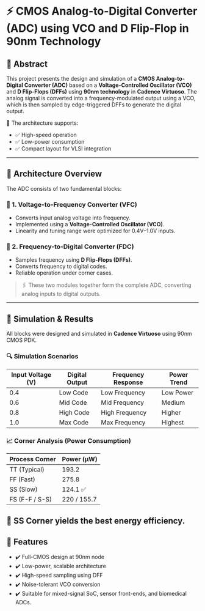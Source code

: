 
# ⚡ CMOS Analog-to-Digital Converter (ADC) using VCO and D Flip-Flop in 90nm Technology

## 📌 Abstract

This project presents the design and simulation of a **CMOS Analog-to-Digital Converter (ADC)** based on a **Voltage-Controlled Oscillator (VCO)** and **D Flip-Flops (DFFs)** using **90nm technology** in **Cadence Virtuoso**. The analog signal is converted into a frequency-modulated output using a VCO, which is then sampled by edge-triggered DFFs to generate the digital output.

🧩 The architecture supports:
- ✅ High-speed operation  
- ✅ Low-power consumption  
- ✅ Compact layout for VLSI integration

---

## 🧱 Architecture Overview

The ADC consists of two fundamental blocks:

### 🔹 1. Voltage-to-Frequency Converter (VFC)
- Converts input analog voltage into frequency.
- Implemented using a **Voltage-Controlled Oscillator (VCO)**.
- Linearity and tuning range were optimized for 0.4V–1.0V inputs.

### 🔹 2. Frequency-to-Digital Converter (FDC)
- Samples frequency using **D Flip-Flops (DFFs)**.
- Converts frequency to digital codes.
- Reliable operation under corner cases.

> 🖇️ These two modules together form the complete ADC, converting analog inputs to digital outputs.

---

## 🧪 Simulation & Results

All blocks were designed and simulated in **Cadence Virtuoso** using 90nm CMOS PDK.

### 🔍 Simulation Scenarios

| Input Voltage (V) | Digital Output | Frequency Response | Power Trend |
|-------------------|----------------|--------------------|-------------|
| 0.4               | Low Code       | Low Frequency      | Low Power   |
| 0.6               | Mid Code       | Mid Frequency      | Medium      |
| 0.8               | High Code      | High Frequency     | Higher      |
| 1.0               | Max Code       | Max Frequency      | Highest     |

### 📈 Corner Analysis (Power Consumption)

| Process Corner | Power (µW)     |
|----------------|----------------|
| TT (Typical)   | 193.2          |
| FF (Fast)      | 275.8          |
| SS (Slow)      | 124.1 ✅        |
| FS (F-F / S-S) | 220 / 155.7    |

📌 **SS Corner** yields the best energy efficiency.
---

## 🚀 Features

- ✔️ Full-CMOS design at 90nm node  
- ✔️ Low-power, scalable architecture  
- ✔️ High-speed sampling using DFF  
- ✔️ Noise-tolerant VCO conversion  
- ✔️ Suitable for mixed-signal SoC, sensor front-ends, and biomedical ADCs.

